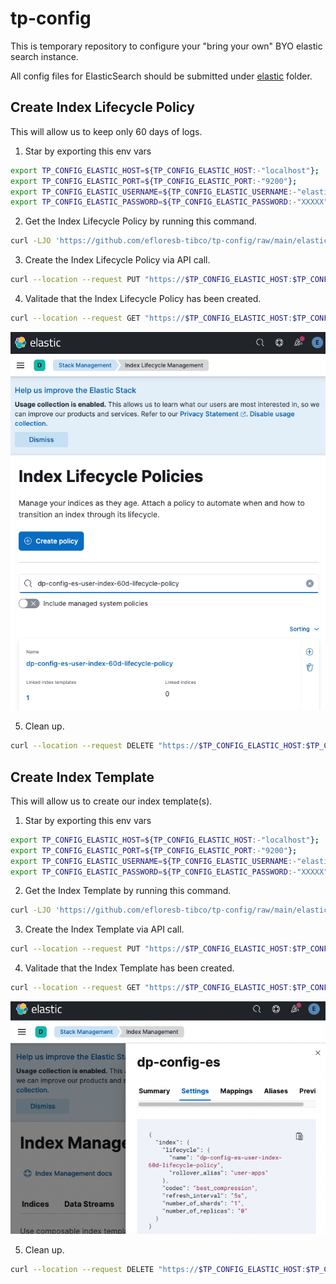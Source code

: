# tp-config
This is temporary repository to configure your "bring your own" BYO elastic search instance.

All config files for ElasticSearch should be submitted under [elastic](https://github.com/efloresb-tibco/tp-config/raw/main/elastic) folder.

## Create Index Lifecycle Policy
This will allow us to keep only 60 days of logs.

1. Star by exporting this env vars
```bash
export TP_CONFIG_ELASTIC_HOST=${TP_CONFIG_ELASTIC_HOST:-"localhost"};
export TP_CONFIG_ELASTIC_PORT=${TP_CONFIG_ELASTIC_PORT:-"9200"};
export TP_CONFIG_ELASTIC_USERNAME=${TP_CONFIG_ELASTIC_USERNAME:-"elastic"};
export TP_CONFIG_ELASTIC_PASSWORD=${TP_CONFIG_ELASTIC_PASSWORD:-"XXXXX"};
```

2. Get the Index Lifecycle Policy by running this command.
```bash
curl -LJO 'https://github.com/efloresb-tibco/tp-config/raw/main/elastic/index-tp-lifecycle.json' -o index-tp-lifecycle.json
```

3. Create the Index Lifecycle Policy via API call.
```bash
curl --location --request PUT "https://$TP_CONFIG_ELASTIC_HOST:$TP_CONFIG_ELASTIC_PORT/_ilm/policy/dp-config-es-user-index-60d-lifecycle-policy" -u "$TP_CONFIG_ELASTIC_USERNAME:$TP_CONFIG_ELASTIC_PASSWORD" -H 'Content-Type: application/json' --data "@index-tp-lifecycle.json"
```

4. Valitade that the Index Lifecycle Policy has been created.
```bash
curl --location --request GET "https://$TP_CONFIG_ELASTIC_HOST:$TP_CONFIG_ELASTIC_PORT/_ilm/policy/dp-config-es-user-index-60d-lifecycle-policy" -u "$TP_CONFIG_ELASTIC_USERNAME:$TP_CONFIG_ELASTIC_PASSWORD" | jq
```
<p align="center">
  <img src ="images/index_lifecycle.png" />
</p>

5. Clean up.
```bash
curl --location --request DELETE "https://$TP_CONFIG_ELASTIC_HOST:$TP_CONFIG_ELASTIC_PORT/_ilm/policy/dp-config-es-user-index-60d-lifecycle-policy" -u "$TP_CONFIG_ELASTIC_USERNAME:$TP_CONFIG_ELASTIC_PASSWORD"
```

## Create Index Template
This will allow us to create our index template(s).

1. Star by exporting this env vars
```bash
export TP_CONFIG_ELASTIC_HOST=${TP_CONFIG_ELASTIC_HOST:-"localhost"};
export TP_CONFIG_ELASTIC_PORT=${TP_CONFIG_ELASTIC_PORT:-"9200"};
export TP_CONFIG_ELASTIC_USERNAME=${TP_CONFIG_ELASTIC_USERNAME:-"elastic"};
export TP_CONFIG_ELASTIC_PASSWORD=${TP_CONFIG_ELASTIC_PASSWORD:-"XXXXX"};
```

2. Get the Index Template by running this command.
```bash
curl -LJO 'https://github.com/efloresb-tibco/tp-config/raw/main/elastic/index-tp-bwce-apps.json' -o index-tp-bwce-apps.json
```

3. Create the Index Template via API call.
```bash
curl --location --request PUT "https://$TP_CONFIG_ELASTIC_HOST:$TP_CONFIG_ELASTIC_PORT/_index_template/dp-config-es" -u "$TP_CONFIG_ELASTIC_USERNAME:$TP_CONFIG_ELASTIC_PASSWORD" -H 'Content-Type: application/json' --data "@index-tp-bwce-apps.json"
```

4. Valitade that the Index Template has been created.
```bash
curl --location --request GET "https://$TP_CONFIG_ELASTIC_HOST:$TP_CONFIG_ELASTIC_PORT/_index_template/dp-config-es" -u "$TP_CONFIG_ELASTIC_USERNAME:$TP_CONFIG_ELASTIC_PASSWORD" | jq
```
<p align="center">
  <img src ="images/index_template.png" />
</p>

5. Clean up.
```bash
curl --location --request DELETE "https://$TP_CONFIG_ELASTIC_HOST:$TP_CONFIG_ELASTIC_PORT/_index_template/dp-config-es" -u "$TP_CONFIG_ELASTIC_USERNAME:$TP_CONFIG_ELASTIC_PASSWORD"
